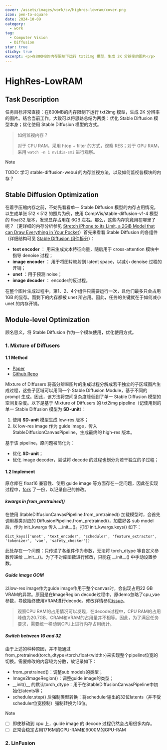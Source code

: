 ```yaml
---
cover: /assets/images/work/cv/highres-lowram/cover.png
icon: pen-to-square
date: 2024-10-09
category:
  - work
tag:
  - Computer Vision
  - Diffusion
star: true
sticky: true
excerpt: <p>在800MB的内存限制下运行 txt2img 模型，生成 2K 分辨率的图片</p>
---
```


# HighRes-LowRAM

## Task Description

任务目标非常直接：在800MB的内存限制下运行 txt2img 模型，生成 2K 分辨率的图片。结合当前工作，大致可以将思路总结为两类：优化 Stable Diffusion 模型本身；优化使用 Stable Diffusion 模型的方式。

> 如何监视内存？
>
> 对于 CPU RAM，采用 htop + filter 的方式，观察 RES；对于 GPU RAM，采用 `watch -n 1 nvidia-smi` 进行观察。

> [!note]
>
> TODO: 学习 stable-diffusion-webui 的内存监视方法，以及如何监视各模块的内存？

## Stable Diffusion Optimization

在着手压缩内存之前，不妨先看看单一 Stable Diffusion 模型的内存占用情况。以生成单张 $512 \times 512$ 的照片为例，使用 CompVis/stable-diffusion-v1-4 模型的 float32 版本，发现显存占用在 6GB 左右。那么，这些内存究竟用在哪里了呢？（更详细的内存分析参见 [Stretch iPhone to its Limit, a 2GiB Model that can Draw Everything in Your Pocket](https://liuliu.me/eyes/stretch-iphone-to-its-limit-a-2gib-model-that-can-draw-everything-in-your-pocket/)）首先来看看 Stable Diffusion 的各组件（详细结构可见 [Stable Diffusion 组件拆分](/todo.md)）：

- **text encoder** ： 用来生成文本特征向量，随后用于 cross-attention 模块中指导 denoise 过程；
- **image encoder** ： 用于将图片映射到 latent space，以减小 denoise 过程的开销；
- **unet** ：用于预测 noise；
- **image decoder** ： encoder的反过程。

在整个图片生成过程中，第1、2、4个组件只需要运行一次，且他们最多只会占用 1GB 的显存。而剩下的内存都被 unet 所占用。因此，任务的关键就在于如何减小 unet 的内存开销。

## Module-level Optimization

顾名思义，将 Stable Diffusion 作为一个模块使用，优化使用方式。

### 1. Mixture of Diffusers

#### 1.1 Method

- <HopeIcon icon="archive"/> [Paper](https://arxiv.org/abs/2302.02412)
- <i class="fa-brands fa-github"></i> [Github Repo](https://github.com/albarji/mixture-of-diffusers)

Mixture of Diffusers 将高分辨率图片的生成过程分解成若干独立的子区域图片生成过程，这些子区域可以用同一个 Stable Diffusion Module，基于不同的 prompt 生成。因此，该方法将空间复杂度降低到了单一 Stable Diffusion 模型的空间复杂度。以下是基于 Mixture of Diffusers 的 txt2img pipeline（记使用到的单一 Stable Diffusion 模型为 **SD-unit**）：

1. 使用 **SD-unit** 模型生成 low-res 版本；
2. 以 low-res image 作为 guide image，传入 StableDiffusionCanvasPipeline，生成最终的 high-res 版本。

基于该 pipeline，原问题被简化为：

- 优化 **SD-unit**；
- 优化 image decoder，尝试将 decode 的过程也划分为若干独立的子过程；

#### 1.2 Implement

原仓库在 float16 兼容性、使用 guide image 等方面存在一定问题，因此在实现过程中，[fork](https://github.com/zhangmxxx/mixture-of-diffusers) 了一份，以记录自己的修改。

##### kwargs in from_pretrained()

在使用 StableDiffusionCanvasPipeline.from_pretrained() 加载模型时，会首先调用基类对应的 DiffusionPipeline.from_pretrained()，加载好各 sub model 后，作为 init_kwargs 传入 \_\_init\_\_()。打印 init_kwargs.keys() 如下：

```
dict_keys(['unet', 'text_encoder', 'scheduler', 'feature_extractor', 'tokenizer', 'vae', 'safety_checker'])
```

此处存在一个问题：只传递了各组件作为参数，无法将 torch_dtype 等自定义参数传递给 \_\_init\_\_()。为了不对库函数进行修改，只能在 \_\_init\_\_() 中手动设置参数。

##### Guide image OOM

以low-res image作为guide image作用于整个canvas时，会出现占用22 GB VRAM的异常。原因是在ImageRegion decode过程中，原demo忽略了cpu_vae参数，导致始终使用VRAM进行decode。修改详情参见[issue](https://github.com/albarji/mixture-of-diffusers/issues/17)。

> 观察CPU RAM的占用情况可以发现，在decode过程中，CPU RAM的占用峰值为20.7GB，CRAM和VRAM的占用量并不相等。因此，为了满足任务要求，需要统一移动到CPU上进行内存占用统计。

##### Switch between 16 and 32

由于上述的种种原因，并不能通过 from_pretrained(torch_dtype=torch.float\<width\>)来实现整个pipeline位宽的切换。需要修改的内容较为分散，故记录如下：

- from_pretrained()：调整sub models的类型；
- Image2ImageRegion()：调整guide image的类型；
- \_\_init()\_\_ 的默认torch_dtype：用于在StableDiffusionCanvasPipeline中初始化latents等；
- scheduler.step() 后强制类型转换：将scheduler输出的32位latents（并不受scheduler位宽控制）强制转换为16位。

> [!note]
>
> - [ ] 即使移动到 cpu 上，guide image 的 decode 过程仍然会占用很多内存。
> - [ ] 正常会稳定占用1716M的CPU-RAM和6000M的GPU-RAM



### 2. LinFusion

